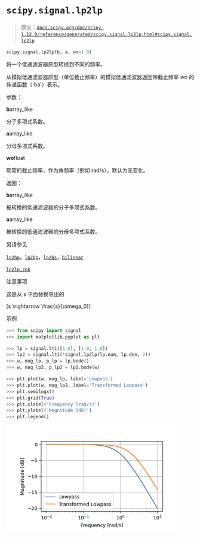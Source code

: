 # `scipy.signal.lp2lp`

> 原文：[`docs.scipy.org/doc/scipy-1.12.0/reference/generated/scipy.signal.lp2lp.html#scipy.signal.lp2lp`](https://docs.scipy.org/doc/scipy-1.12.0/reference/generated/scipy.signal.lp2lp.html#scipy.signal.lp2lp)

```py
scipy.signal.lp2lp(b, a, wo=1.0)
```

将一个低通滤波器原型转换到不同的频率。

从模拟低通滤波器原型（单位截止频率）的模拟低通滤波器返回带截止频率 *wo* 的传递函数（'ba'）表示。

参数：

**b**array_like

分子多项式系数。

**a**array_like

分母多项式系数。

**wo**float

期望的截止频率，作为角频率（例如 rad/s）。默认为无变化。

返回：

**b**array_like

被转换的低通滤波器的分子多项式系数。

**a**array_like

被转换的低通滤波器的分母多项式系数。

另请参见

[`lp2hp`](https://docs.scipy.org/doc/scipy-1.12.0/reference/generated/scipy.signal.lp2hp.html#scipy.signal.lp2hp)，[`lp2bp`](https://docs.scipy.org/doc/scipy-1.12.0/reference/generated/scipy.signal.lp2bp.html#scipy.signal.lp2bp)，[`lp2bs`](https://docs.scipy.org/doc/scipy-1.12.0/reference/generated/scipy.signal.lp2bs.html#scipy.signal.lp2bs)，[`bilinear`](https://docs.scipy.org/doc/scipy-1.12.0/reference/generated/scipy.signal.bilinear.html#scipy.signal.bilinear)

[`lp2lp_zpk`](https://docs.scipy.org/doc/scipy-1.12.0/reference/generated/scipy.signal.lp2lp_zpk.html#scipy.signal.lp2lp_zpk "scipy.signal.lp2lp_zpk")

注意事项

这是从 s 平面替换导出的

\[s \rightarrow \frac{s}{\omega_0}\]

示例

```py
>>> from scipy import signal
>>> import matplotlib.pyplot as plt 
```

```py
>>> lp = signal.lti([1.0], [1.0, 1.0])
>>> lp2 = signal.lti(*signal.lp2lp(lp.num, lp.den, 2))
>>> w, mag_lp, p_lp = lp.bode()
>>> w, mag_lp2, p_lp2 = lp2.bode(w) 
```

```py
>>> plt.plot(w, mag_lp, label='Lowpass')
>>> plt.plot(w, mag_lp2, label='Transformed Lowpass')
>>> plt.semilogx()
>>> plt.grid(True)
>>> plt.xlabel('Frequency [rad/s]')
>>> plt.ylabel('Magnitude [dB]')
>>> plt.legend() 
```

![../../_images/scipy-signal-lp2lp-1.png](img/64c105b380b3f42c29dd14352095b048.png)
